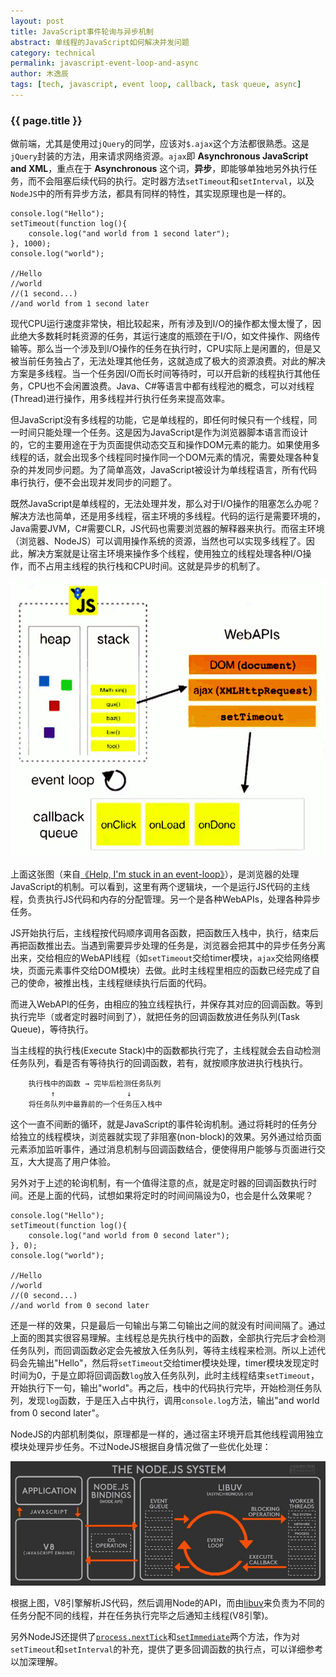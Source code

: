 ```yaml
---
layout: post
title: JavaScript事件轮询与异步机制
abstract: 单线程的JavaScript如何解决并发问题
category: technical
permalink: javascript-event-loop-and-async
author: 木逸辰
tags: [tech, javascript, event loop, callback, task queue, async]
---
```


### {{ page.title }}

做前端，尤其是使用过`jQuery`的同学，应该对`$.ajax`这个方法都很熟悉。这是`jQuery`封装的方法，用来请求网络资源。`ajax`即 **Asynchronous JavaScript and XML**，重点在于 **Asynchronous** 这个词，**异步**，即能够单独地另外执行任务，而不会阻塞后续代码的执行。定时器方法`setTimeout`和`setInterval`，以及`NodeJS`中的所有异步方法，都具有同样的特性，其实现原理也是一样的。

    console.log("Hello");
    setTimeout(function log(){
        console.log("and world from 1 second later");
    }, 1000);
    console.log("world");

    //Hello
    //world
    //(1 second...)
    //and world from 1 second later

现代CPU运行速度非常快，相比较起来，所有涉及到I/O的操作都太慢太慢了，因此绝大多数耗时耗资源的任务，其运行速度的瓶颈在于I/O，如文件操作、网络传输等。那么当一个涉及到I/O操作的任务在执行时，CPU实际上是闲置的，但是又被当前任务独占了，无法处理其他任务，这就造成了极大的资源浪费。对此的解决方案是多线程。当一个任务因I/O而长时间等待时，可以开启新的线程执行其他任务，CPU也不会闲置浪费。Java、C#等语言中都有线程池的概念，可以对线程(Thread)进行操作，用多线程并行执行任务来提高效率。

但JavaScript没有多线程的功能，它是单线程的，即任何时候只有一个线程，同一时间只能处理一个任务。这是因为JavaScript是作为浏览器脚本语言而设计的，它的主要用途在于为页面提供动态交互和操作DOM元素的能力。如果使用多线程的话，就会出现多个线程同时操作同一个DOM元素的情况，需要处理各种复杂的并发同步问题。为了简单高效，JavaScript被设计为单线程语言，所有代码串行执行，便不会出现并发同步的问题了。

既然JavaScript是单线程的，无法处理并发，那么对于I/O操作的阻塞怎么办呢？解决方法也简单，还是用多线程，宿主环境的多线程。代码的运行是需要环境的，Java需要JVM，C#需要CLR，JS代码也需要浏览器的解释器来执行。而宿主环境（浏览器、NodeJS）可以调用操作系统的资源，当然也可以实现多线程了。因此，解决方案就是让宿主环境来操作多个线程，使用独立的线程处理各种I/O操作，而不占用主线程的执行栈和CPU时间。这就是异步的机制了。

![event-loop](/assets/images/2017-12-28-event-loop.png)

上面这张图（来自[《Help, I'm stuck in an event-loop》](https://vimeo.com/96425312)），是浏览器的处理JavaScript的机制。可以看到，这里有两个逻辑块，一个是运行JS代码的主线程，负责执行JS代码和内存的分配管理。另一个是各种WebAPIs，处理各种异步任务。

JS开始执行后，主线程按代码顺序调用各函数，把函数压入栈中，执行，结束后再把函数推出去。当遇到需要异步处理的任务是，浏览器会把其中的异步任务分离出来，交给相应的WebAPI线程（如`setTimeout`交给timer模块，`ajax`交给网络模块，页面元素事件交给DOM模块）去做。此时主线程里相应的函数已经完成了自己的使命，被推出栈，主线程继续执行后面的代码。

而进入WebAPI的任务，由相应的独立线程执行，并保存其对应的回调函数。等到执行完毕（或者定时器时间到了），就把任务的回调函数放进任务队列(Task Queue)，等待执行。

当主线程的执行栈(Execute Stack)中的函数都执行完了，主线程就会去自动检测任务队列，看是否有等待执行的回调函数，若有，就按顺序放进执行栈执行。

        执行栈中的函数 → 完毕后检测任务队列
             ↑                ↓    
        将任务队列中最靠前的一个任务压入栈中                            

这个一直不间断的循环，就是JavaScript的事件轮询机制。通过将耗时的任务分给独立的线程模块，浏览器就实现了非阻塞(non-block)的效果。另外通过给页面元素添加监听事件，通过消息机制与回调函数结合，便使得用户能够与页面进行交互，大大提高了用户体验。

另外对于上述的轮询机制，有一个值得注意的点，就是定时器的回调函数执行时间。还是上面的代码，试想如果将定时的时间间隔设为0，也会是什么效果呢？

    console.log("Hello");
    setTimeout(function log(){
        console.log("and world from 0 second later");
    }, 0);
    console.log("world");

    //Hello
    //world
    //(0 second...)
    //and world from 0 second later

还是一样的效果，只是最后一句输出与第二句输出之间的就没有时间间隔了。通过上面的图其实很容易理解。主线程总是先执行栈中的函数，全部执行完后才会检测任务队列，而回调函数必定会先被放入任务队列，等待主线程来检测。所以上述代码会先输出"Hello"，然后将`setTimeout`交给timer模块处理，timer模块发现定时时间为0，于是立即将回调函数`log`放入任务队列，此时主线程结束`setTimeout`，开始执行下一句，输出"world"。再之后，栈中的代码执行完毕，开始检测任务队列，发现`log`函数，于是压入占中执行，调用`console.log`方法，输出"and world from 0 second later"。

NodeJS的内部机制类似，原理都是一样的，通过宿主环境开启其他线程调用独立模块处理异步任务。不过NodeJS根据自身情况做了一些优化处理：

![node-event-loop](/assets/images/2017-12-28-node-event-loop.png)

根据上图，V8引擎解析JS代码，然后调用Node的API，而由[libuv](https://github.com/libuv/libuv)来负责为不同的任务分配不同的线程，并在任务执行完毕之后通知主线程(V8引擎)。

另外NodeJS还提供了[`process.nextTick`](https://nodejs.org/dist/latest-v8.x/docs/api/process.html#process_process_nexttick_callback_args)和[`setImmediate`](https://nodejs.org/dist/latest-v8.x/docs/api/timers.html#timers_setimmediate_callback_args)两个方法，作为对`setTimeout`和`setInterval`的补充，提供了更多回调函数的执行点，可以详细参考以加深理解。
